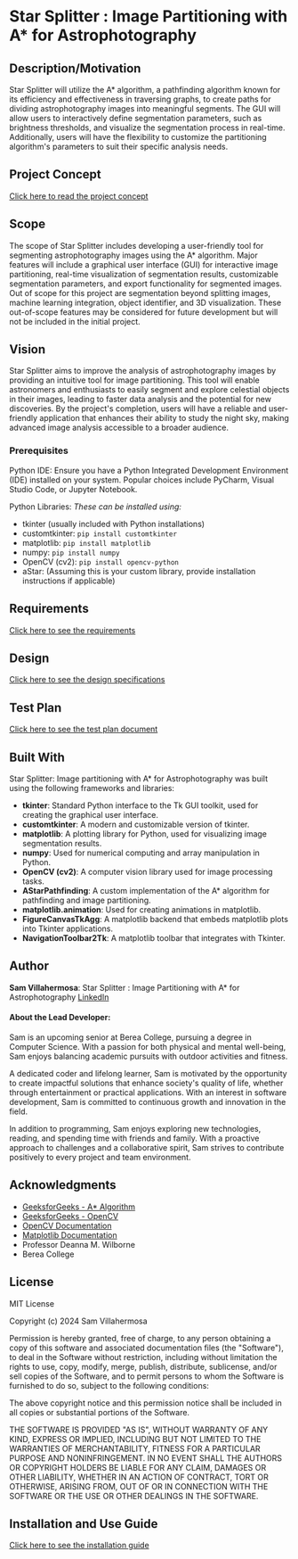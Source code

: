 # Star Splitter : Image Partitioning with A* for Astrophotography
## Description/Motivation

Star Splitter will utilize the A* algorithm, a pathfinding algorithm known for its efficiency and effectiveness in traversing graphs, to create paths for dividing astrophotography images into meaningful segments. The GUI will allow users to interactively define segmentation parameters, such as brightness thresholds, and visualize the segmentation process in real-time. Additionally, users will have the flexibility to customize the partitioning algorithm's parameters to suit their specific analysis needs.

## Project Concept
[Click here to read the project concept](/concept.md)

## Scope

The scope of Star Splitter includes developing a user-friendly tool for segmenting astrophotography images using the A* algorithm. Major features will include a graphical user interface (GUI) for interactive image partitioning, real-time visualization of segmentation results, customizable segmentation parameters, and export functionality for segmented images. Out of scope for this project are segmentation beyond splitting images, machine learning integration, object identifier, and 3D visualization. These out-of-scope features may be considered for future development but will not be included in the initial project.


## Vision

Star Splitter aims to improve the analysis of astrophotography images by providing an intuitive tool for image partitioning. This tool will enable astronomers and enthusiasts to easily segment and explore celestial objects in their images, leading to faster data analysis and the potential for new discoveries. By the project's completion, users will have a reliable and user-friendly application that enhances their ability to study the night sky, making advanced image analysis accessible to a broader audience.


### Prerequisites

Python IDE: Ensure you have a Python Integrated Development Environment (IDE) installed on your system. Popular choices include PyCharm, Visual Studio Code, or Jupyter Notebook.

Python Libraries:
*These can be installed using:*
- tkinter (usually included with Python installations)
- customtkinter: `pip install customtkinter`
- matplotlib: `pip install matplotlib`
- numpy: `pip install numpy`
- OpenCV (cv2): `pip install opencv-python`
- aStar: (Assuming this is your custom library, provide installation instructions if applicable)

## Requirements

[Click here to see the requirements](/requirements.md)

## Design
[Click here to see the design specifications](/design.md)

## Test Plan
[Click here to see the test plan document](/test.plan.md)


## Built With

Star Splitter: Image partitioning with A* for Astrophotography was built using the following frameworks and libraries:

- **tkinter**: Standard Python interface to the Tk GUI toolkit, used for creating the graphical user interface.
- **customtkinter**: A modern and customizable version of tkinter.
- **matplotlib**: A plotting library for Python, used for visualizing image segmentation results.
- **numpy**: Used for numerical computing and array manipulation in Python.
- **OpenCV (cv2)**: A computer vision library used for image processing tasks.
- **AStarPathfinding**: A custom implementation of the A* algorithm for pathfinding and image partitioning.
- **matplotlib.animation**: Used for creating animations in matplotlib.
- **FigureCanvasTkAgg**: A matplotlib backend that embeds matplotlib plots into Tkinter applications.
- **NavigationToolbar2Tk**: A matplotlib toolbar that integrates with Tkinter.

## Author

**Sam Villahermosa**: Star Splitter : Image Partitioning with A* for Astrophotography [LinkedIn](https://www.linkedin.com/in/samvillahermosa/)

#### About the Lead Developer: 

Sam is an upcoming senior at Berea College, pursuing a degree in Computer Science. With a passion for both physical and mental well-being, Sam enjoys balancing academic pursuits with outdoor activities and fitness. 

A dedicated coder and lifelong learner, Sam is motivated by the opportunity to create impactful solutions that enhance society's quality of life, whether through entertainment or practical applications. With an interest in software development, Sam is committed to continuous growth and innovation in the field.

In addition to programming, Sam enjoys exploring new technologies, reading, and spending time with friends and family. With a proactive approach to challenges and a collaborative spirit, Sam strives to contribute positively to every project and team environment.


## Acknowledgments

- [GeeksforGeeks - A* Algorithm](https://www.geeksforgeeks.org/a-search-algorithm/)
- [GeeksforGeeks - OpenCV ](https://www.geeksforgeeks.org/opencv-python-tutorial/)
- [OpenCV Documentation](https://docs.opencv.org/4.x/d6/d00/tutorial_py_root.html)
- [Matplotlib Documentation](https://matplotlib.org/stable/index.html)
- Professor Deanna M. Wilborne 
- Berea College


## License

MIT License

Copyright (c) 2024 Sam Villahermosa

Permission is hereby granted, free of charge, to any person obtaining a copy
of this software and associated documentation files (the "Software"), to deal
in the Software without restriction, including without limitation the rights
to use, copy, modify, merge, publish, distribute, sublicense, and/or sell
copies of the Software, and to permit persons to whom the Software is
furnished to do so, subject to the following conditions:

The above copyright notice and this permission notice shall be included in all
copies or substantial portions of the Software.

THE SOFTWARE IS PROVIDED "AS IS", WITHOUT WARRANTY OF ANY KIND, EXPRESS OR
IMPLIED, INCLUDING BUT NOT LIMITED TO THE WARRANTIES OF MERCHANTABILITY,
FITNESS FOR A PARTICULAR PURPOSE AND NONINFRINGEMENT. IN NO EVENT SHALL THE
AUTHORS OR COPYRIGHT HOLDERS BE LIABLE FOR ANY CLAIM, DAMAGES OR OTHER
LIABILITY, WHETHER IN AN ACTION OF CONTRACT, TORT OR OTHERWISE, ARISING FROM,
OUT OF OR IN CONNECTION WITH THE SOFTWARE OR THE USE OR OTHER DEALINGS IN THE
SOFTWARE.

## Installation and Use Guide
[Click here to see the installation guide](/installation.md)